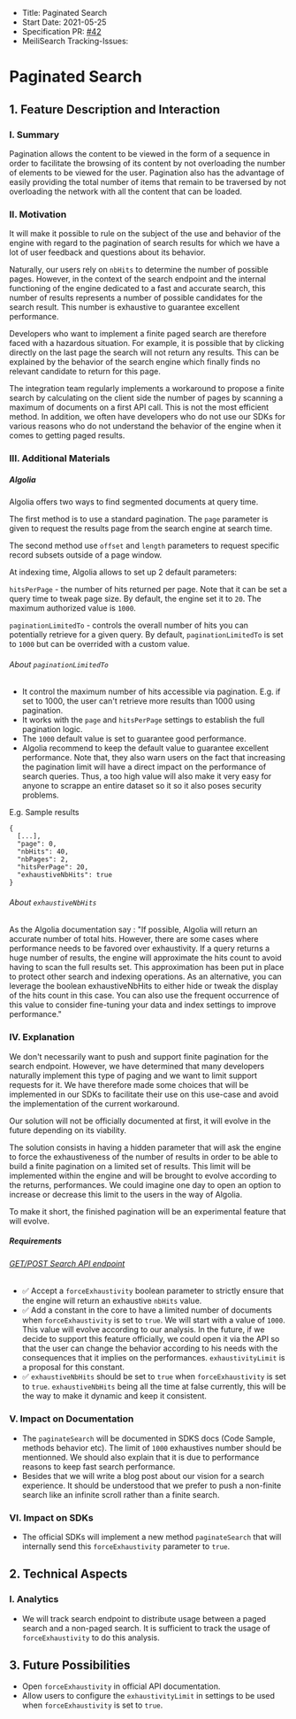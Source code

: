 - Title: Paginated Search
- Start Date: 2021-05-25
- Specification PR: [#42](https://github.com/meilisearch/specifications/pull/42)
- MeiliSearch Tracking-Issues:

# Paginated Search

## 1. Feature Description and Interaction

### I. Summary

Pagination allows the content to be viewed in the form of a sequence in order to facilitate the browsing of its content by not overloading the number of elements to be viewed for the user. Pagination also has the advantage of easily providing the total number of items that remain to be traversed by not overloading the network with all the content that can be loaded.

### II. Motivation

It will make it possible to rule on the subject of the use and behavior of the engine with regard to the pagination of search results for which we have a lot of user feedback and questions about its behavior.

Naturally, our users rely on `nbHits` to determine the number of possible pages. However, in the context of the search endpoint and the internal functioning of the engine dedicated to a fast and accurate search, this number of results represents a number of possible candidates for the search result. This number is exhaustive to guarantee excellent performance.

Developers who want to implement a finite paged search are therefore faced with a hazardous situation. For example, it is possible that by clicking directly on the last page the search will not return any results. This can be explained by the behavior of the search engine which finally finds no relevant candidate to return for this page.

The integration team regularly implements a workaround to propose a finite search by calculating on the client side the number of pages by scanning a maximum of documents on a first API call. This is not the most efficient method. In addition, we often have developers who do not use our SDKs for various reasons who do not understand the behavior of the engine when it comes to getting paged results.

### III. Additional Materials

##### Algolia

Algolia offers two ways to find segmented documents at query time.

The first method is to use a standard pagination. The `page` parameter is given to request the results page from the search engine at search time.

The second method use `offset` and `length` parameters to request specific record subsets outside of a page window.

At indexing time, Algolia allows to set up 2 default parameters:

`hitsPerPage` - the number of hits returned per page. Note that it can be set a query time to tweak page size. By default, the engine set it to `20`. The maximum authorized value is `1000`.

`paginationLimitedTo` - controls the overall number of hits you can potentially retrieve for a given query. By default, `paginationLimitedTo` is set to `1000` but can be overrided with a custom value.

###### About `paginationLimitedTo`

- It control the maximum number of hits accessible via pagination. E.g. if set to 1000, the user can't retrieve more results than 1000 using pagination.
- It works with the `page` and `hitsPerPage` settings to establish the full pagination logic.
- The `1000` default value is set to guarantee good performance.
- Algolia recommend to keep the default value to guarantee excellent performance. Note that, they also warn users on the fact that increasing the pagination limit will have a direct impact on the performance of search queries. Thus, a too high value will also make it very easy for anyone to scrappe an entire dataset so it so it also poses security problems.

E.g. Sample results

```
{
  [...],
  "page": 0,
  "nbHits": 40,
  "nbPages": 2,
  "hitsPerPage": 20,
  "exhaustiveNbHits": true
}
```

###### About `exhaustiveNbHits`

As the Algolia documentation say : "If possible, Algolia will return an accurate number of total hits. However, there are some cases where performance needs to be favored over exhaustivity. If a query returns a huge number of results, the engine will approximate the hits count to avoid having to scan the full results set. This approximation has been put in place to protect other search and indexing operations. As an alternative, you can leverage the boolean exhaustiveNbHits to either hide or tweak the display of the hits count in this case. You can also use the frequent occurrence of this value to consider fine-tuning your data and index settings to improve performance."

### IV. Explanation

We don't necessarily want to push and support finite pagination for the search endpoint. However, we have determined that many developers naturally implement this type of paging and we want to limit support requests for it. We have therefore made some choices that will be implemented in our SDKs to facilitate their use on this use-case and avoid the implementation of the current workaround.

Our solution will not be officially documented at first, it will evolve in the future depending on its viability.

The solution consists in having a hidden parameter that will ask the engine to force the exhaustiveness of the number of results in order to be able to build a finite pagination on a limited set of results. This limit will be implemented within the engine and will be brought to evolve according to the returns, performances. We could imagine one day to open an option to increase or decrease this limit to the users in the way of Algolia.

To make it short, the finished pagination will be an experimental feature that will evolve.

##### Requirements

###### [GET/POST Search API endpoint](https://docs.meilisearch.com/reference/api/search.html)

- ✅ Accept a `forceExhaustivity` boolean parameter to strictly ensure that the engine will return an exhaustive `nbHits` value.
- ✅ Add a constant in the core to have a limited number of documents when `forceExhaustivity` is set to `true`. We will start with a value of `1000`. This value will evolve according to our analysis. In the future, if we decide to support this feature officially, we could open it via the API so that the user can change the behavior according to his needs with the consequences that it implies on the performances. `exhaustivityLimit` is a proposal for this constant.
- ✅ `exhaustiveNbHits` should be set to `true` when `forceExhaustivity` is set to `true`. `exhaustiveNbHits` being all the time at false currently, this will be the way to make it dynamic and keep it consistent.

### V. Impact on Documentation

- The `paginateSearch` will be documented in SDKS docs (Code Sample, methods behavior etc). The limit of `1000` exhaustives number should be mentionned. We should also explain that it is due to performance reasons to keep fast search performance.
- Besides that we will write a blog post about our vision for a search experience. It should be understood that we prefer to push a non-finite search like an infinite scroll rather than a finite search.

### VI. Impact on SDKs

- The official SDKs will implement a new method `paginateSearch` that will internally send this `forceExhaustivity` parameter to `true`.

## 2. Technical Aspects

### I. Analytics
- We will track search endpoint to distribute usage between a paged search and a non-paged search. It is sufficient to track the usage of `forceExhaustivity` to do this analysis.

## 3. Future Possibilities

- Open `forceExhaustivity` in official API documentation.
- Allow users to configure the `exhaustivityLimit` in settings to be used when `forceExhaustivity` is set to `true`.


